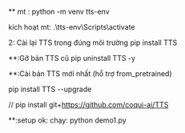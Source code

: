 ** mt :
python -m venv tts-env

kích hoạt mt:  .\tts-env\Scripts\activate

2: Cài lại TTS trong đúng môi trường
pip install TTS


**:Gỡ bản TTS cũ
pip uninstall TTS -y

**:Cài bản TTS mới nhất (hỗ trợ from_pretrained)

pip install TTS --upgrade

// pip install git+https://github.com/coqui-ai/TTS

**:setup ok: chạy:
python demo1.py






